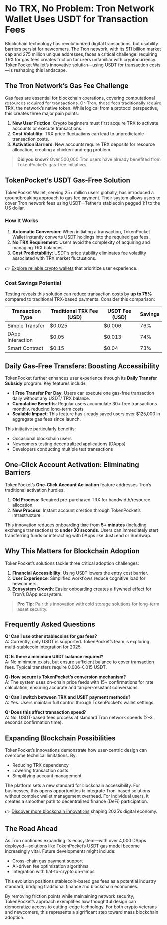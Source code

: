 # No TRX, No Problem: Tron Network Wallet Uses USDT for Transaction Fees  

Blockchain technology has revolutionized digital transactions, but usability barriers persist for newcomers. The Tron network, with its $11 billion market cap and 275 million unique addresses, faces a critical challenge: requiring TRX for gas fees creates friction for users unfamiliar with cryptocurrency. TokenPocket Wallet’s innovative solution—using USDT for transaction costs—is reshaping this landscape.  

## The Tron Network’s Gas Fee Challenge  

Gas fees are essential for blockchain operations, covering computational resources required for transactions. On Tron, these fees traditionally require TRX, the network’s native token. While logical from a protocol perspective, this creates three major pain points:  

1. **New User Friction**: Crypto beginners must first acquire TRX to activate accounts or execute transactions.  
2. **Cost Volatility**: TRX price fluctuations can lead to unpredictable transaction costs.  
3. **Activation Barriers**: New accounts require TRX deposits for resource allocation, creating a chicken-and-egg problem.  

> **Did you know?** Over 500,000 Tron users have already benefited from TokenPocket’s gas-free initiatives.  

## TokenPocket’s USDT Gas-Free Solution  

TokenPocket Wallet, serving 25+ million users globally, has introduced a groundbreaking approach to gas fee payment. Their system allows users to cover Tron network fees using USDT—Tether’s stablecoin pegged 1:1 to the US dollar.  

### How It Works  

1. **Automatic Conversion**: When initiating a transaction, TokenPocket Wallet instantly converts USDT holdings into the required gas fees.  
2. **No TRX Requirement**: Users avoid the complexity of acquiring and managing TRX balances.  
3. **Cost Predictability**: USDT’s price stability eliminates fee volatility associated with TRX market fluctuations.  

👉 [Explore reliable crypto wallets](https://bit.ly/okx-bonus) that prioritize user experience.  

### Cost Savings Potential  

Testing reveals this solution can reduce transaction costs by **up to 75%** compared to traditional TRX-based payments. Consider this comparison:  

| Transaction Type | Traditional TRX Fee (USD) | USDT Fee (USD) | Savings |  
|------------------|--------------------------|----------------|--------|  
| Simple Transfer  | $0.025                   | $0.006         | 76%    |  
| DApp Interaction | $0.05                    | $0.013         | 74%    |  
| Smart Contract   | $0.15                    | $0.04          | 73%    |  

## Daily Gas-Free Transfers: Boosting Accessibility  

TokenPocket further enhances user experience through its **Daily Transfer Subsidy** program. Key features include:  

- **1 Free Transfer Per Day**: Users can execute one gas-free transaction daily without any USDT/ TRX balance.  
- **Cumulative Benefits**: Regular users accumulate 30+ free transactions monthly, reducing long-term costs.  
- **Scalable Impact**: This feature has already saved users over $125,000 in aggregate gas fees since launch.  

This initiative particularly benefits:  
- Occasional blockchain users  
- Newcomers testing decentralized applications (DApps)  
- Developers conducting multiple test transactions  

## One-Click Account Activation: Eliminating Barriers  

TokenPocket’s **One-Click Account Activation** feature addresses Tron’s traditional activation hurdles:  

1. **Old Process**: Required pre-purchased TRX for bandwidth/resource allocation.  
2. **New Process**: Instant account creation through TokenPocket’s infrastructure.  

This innovation reduces onboarding time from **5+ minutes** (including exchange transactions) to **under 30 seconds**. Users can immediately start transferring funds or interacting with DApps like JustLend or SunSwap.  

## Why This Matters for Blockchain Adoption  

TokenPocket’s solutions tackle three critical adoption challenges:  

1. **Financial Accessibility**: Using USDT lowers the entry cost barrier.  
2. **User Experience**: Simplified workflows reduce cognitive load for newcomers.  
3. **Ecosystem Growth**: Easier onboarding creates a flywheel effect for Tron’s DApp ecosystem.  

> **Pro Tip:** Pair this innovation with cold storage solutions for long-term asset security.  

## Frequently Asked Questions  

**Q: Can I use other stablecoins for gas fees?**  
A: Currently, only USDT is supported. TokenPocket’s team is exploring multi-stablecoin integration for 2025.  

**Q: Is there a minimum USDT balance required?**  
A: No minimum exists, but ensure sufficient balance to cover transaction fees. Typical transfers require $0.006–$0.015 USDT.  

**Q: How secure is TokenPocket’s conversion mechanism?**  
A: The system uses on-chain price feeds with 15+ confirmations for rate calculation, ensuring accurate and tamper-resistant conversions.  

**Q: Can I switch between TRX and USDT payment methods?**  
A: Yes. Users maintain full control through TokenPocket’s wallet settings.  

**Q: Does this affect transaction speed?**  
A: No. USDT-based fees process at standard Tron network speeds (2–3 seconds confirmation time).  

## Expanding Blockchain Possibilities  

TokenPocket’s innovations demonstrate how user-centric design can overcome technical limitations. By:  
- Reducing TRX dependency  
- Lowering transaction costs  
- Simplifying account management  

The platform sets a new standard for blockchain accessibility. For businesses, this opens opportunities to integrate Tron-based solutions without complex wallet management overhead. For individual users, it creates a smoother path to decentralized finance (DeFi) participation.  

👉 [Discover more blockchain innovations](https://bit.ly/okx-bonus) shaping 2025’s digital economy.  

## The Road Ahead  

As Tron continues expanding its ecosystem—with over 4,000 DApps deployed—solutions like TokenPocket’s USDT gas model become increasingly vital. Future developments might include:  

- Cross-chain gas payment support  
- AI-driven fee optimization algorithms  
- Integration with fiat-to-crypto on-ramps  

This evolution positions stablecoin-based gas fees as a potential industry standard, bridging traditional finance and blockchain economies.  

By removing friction points while maintaining network security, TokenPocket’s approach exemplifies how thoughtful design can democratize access to cutting-edge technology. For both crypto veterans and newcomers, this represents a significant step toward mass blockchain adoption.